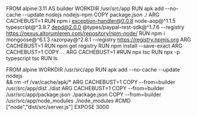 FROM alpine:3.11 AS builder
WORKDIR /usr/src/app
RUN apk add --no-cache --update nodejs nodejs-npm 
COPY package.json  ./
ARG CACHEBUST=1
RUN npm i exception-handler@0.0.8 node-aop@^1.1.5 typescript@^3.9.7 depd@2.0.0  @types/paypal-rest-sdk@^1.7.6 --registry https://nexus.altorumleren.com/repository/npm-node/
RUN npm i  mongoose@^6.1.3  razorpay@^2.8.1 --registry https://registry.npmjs.org
ARG CACHEBUST=1
RUN npm get registry
RUN npm install --save-exact
ARG CACHEBUST=1
COPY . .
ARG CACHEBUST=1
#RUN  npx tsc
RUN npx -p typescript tsc
RUN ls


FROM alpine
WORKDIR /usr/src/app
RUN apk add --no-cache --update nodejs \
    && rm -rf /var/cache/apk/*
ARG CACHEBUST=1
COPY --from=builder /usr/src/app/dist ./dist
ARG CACHEBUST=1
COPY --from=builder /usr/src/app/package.json ./package.json
COPY --from=builder /usr/src/app/node_modules ./node_modules
#CMD  ["node","dist/src/server.js"]
EXPOSE 3000